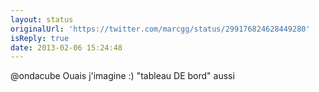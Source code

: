```yaml
---
layout: status
originalUrl: 'https://twitter.com/marcgg/status/299176824628449280'
isReply: true
date: 2013-02-06 15:24:48
---
```


@ondacube Ouais j'imagine :) "tableau DE bord" aussi
